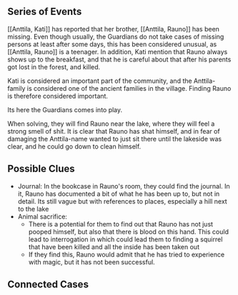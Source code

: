 ## Series of Events

[[Anttila, Kati]] has reported that her brother, [[Anttila, Rauno]] has been missing. Even though usually, the Guardians do not take cases of missing persons at least after some days, this has been considered unusual, as [[Anttila, Rauno]] is a teenager. In addition, Kati mention that Rauno always shows up to the breakfast, and that he is careful about that after his parents got lost in the forest, and killed.

Kati is considered an important part of the community, and the Anttila-family is considered one of the ancient families in the village. Finding Rauno is therefore considered important. 

Its here the Guardians comes into play. 

When solving, they will find Rauno near the lake, where they will feel a strong smell of shit. It is clear that Rauno has shat himself, and in fear of damaging the Anttila-name wanted to just sit there until the lakeside was clear, and he could go down to clean himself. 
## Possible Clues

- Journal: In the bookcase in Rauno's room, they could find the journal. In it, Rauno has documented a bit of what he has been up to, but not in detail. Its still vague but with references to places, especially a hill next to the lake
- Animal sacrifice: 
	- There is a potential for them to find out that Rauno has not just pooped himself, but also that there is blood on this hand. This could lead to interrogation in which could lead them to finding a squirrel that have been killed and all the inside has been taken out 
	- If they find this, Rauno would admit that he has tried to experience with magic, but it has not been successful. 


## Connected Cases


